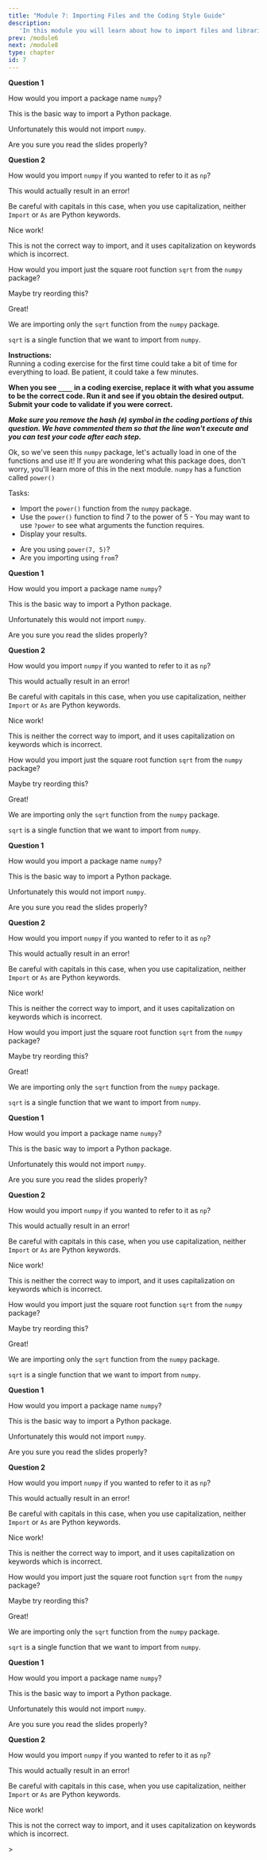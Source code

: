 ```yaml
---
title: "Module 7: Importing Files and the Coding Style Guide"
description:
   'In this module you will learn about how to import files and libraries from other directories and stylize your code for optimal readability.'
prev: /module6
next: /module8
type: chapter
id: 7
---
```



<exercise id="0" title="Module Learning Outcomes" type="slides, video">

<slides source="module7/module7_00" shot = "0" start="0:165" end="3:01">
</slides>

</exercise> 

<exercise id="1" title="Importing Python Libraries" type="slides, video">

<slides source="module7/module7_01" shot="4" start="0:165" end="3:01">
</slides>

</exercise>


<exercise id="2" title="Importing packages ">

**Question 1**      


How would you import a package name `numpy`? 


<choice id="1" >
<opt text="<code>import numpy </code>"  correct="true">

This is the basic way to import a Python package.

</opt>

<opt text="<code>as np import numpy </code>">

Unfortunately this would not import `numpy`.

</opt>


<opt text="<code>from numpy import numpy</code>">

Are you sure you read the slides properly?

</opt>


</choice> 

**Question 2**          

How would you import `numpy` if you wanted to refer to it as `np`? 


<choice id="2" >
<opt text="<code>as np import numpy </code>">

This would actually result in an error! 

</opt>

<opt text="<code>Import numpy As np</code>">

Be careful with capitals in this case, when you use capitalization, neither `Import` or `As` are Python keywords. 

</opt>

<opt text="<code>import numpy as np </code>"  correct="true">

Nice work!

</opt>

<opt text="<code>As np Import numpy </code>">

This is not the correct way to import, and it uses capitalization on keywords which is incorrect. 

</opt>

</choice>  

</exercise>

<exercise id="3" title="Importing a Package Function">

How would you import just the square root function `sqrt` from the `numpy` package? 


<choice id="1" >
<opt text="<code>import sqrt from numpy</code>"  >

Maybe try reording this?

</opt>

<opt text="<code>from numpy import sqrt</code>"  correct="true">

Great!

</opt>


<opt text="<code>from sqrt import numpy</code>">

We are importing only the `sqrt` function from the `numpy` package.

</opt>


<opt text="<code>import numpy from sqrt</code>"  >

`sqrt` is a single function that we want to import from `numpy`.

</opt>

</choice> 

</exercise>


<exercise id="4" title= "Importing Packages... Again">

**Instructions:**    
Running a coding exercise for the first time could take a bit of time for everything to load. Be patient, it could take a few minutes. 

**When you see `____` in a coding exercise, replace it with what you assume to be the correct code.  Run it and see if you obtain the desired output.  Submit your code to validate if you were correct.**

_**Make sure you remove the hash (`#`) symbol in the coding portions of this question.  We have commented them so that the line won't execute and you can test your code after each step.**_

Ok, so we've seen this `numpy` package, let's actually load in one of the functions and use it! If you are wondering what this package does, don't worry, you'll learn more of this in the next module. `numpy` has a function called `power()`

Tasks:
- Import the `power()` function from the `numpy` package. 
- Use the `power()` function to find  7 to the power of 5 - You may want to use `?power` to see what arguments the function requires.
- Display your results.



<codeblock id="07_04">

- Are you using `power(7, 5)`? 
- Are you importing using `from`?

</codeblock>

</exercise>

<exercise id="5" title="Working with Other Files" type="slides, video">

<slides source="module7/module7_05" shot="4" start="0:165" end="3:01">
</slides>

</exercise>


<exercise id="6" title="Importing Your Own Functions Questions">

**Question 1**      


How would you import a package name `numpy`? 


<choice id="1" >
<opt text="<code>import numpy </code>"  correct="true">

This is the basic way to import a Python package.

</opt>

<opt text="<code>as np import numpy </code>">

Unfortunately this would not import `numpy`.

</opt>


<opt text="<code>from numpy import numpy</code>">

Are you sure you read the slides properly?

</opt>


</choice> 

**Question 2**          

How would you import `numpy` if you wanted to refer to it as `np`? 


<choice id="2" >
<opt text="<code>as np import numpy </code>">

This would actually result in an error! 

</opt>

<opt text="<code>Import numpy As np</code>">

Be careful with capitals in this case, when you use capitalization, neither `Import` or `As` are Python keywords. 

</opt>

<opt text="<code>import numpy as np </code>"  correct="true">

Nice work!

</opt>

<opt text="<code>As np Import numpy </code>">

This is neither the correct way to import, and it uses capitalization on keywords which is incorrect. 

</opt>

</choice>  

</exercise>

<exercise id="7" title="More Importing Your Own Functions Questions">

How would you import just the square root function `sqrt` from the `numpy` package? 


<choice id="1" >
<opt text="<code>import sqrt from numpy</code>"  >

Maybe try reording this?

</opt>

<opt text="<code>from numpy import sqrt</code>"  correct="true">

Great!

</opt>


<opt text="<code>from sqrt import numpy</code>">

We are importing only the `sqrt` function from the `numpy` package.

</opt>


<opt text="<code>import numpy from sqrt</code>"  >

`sqrt` is a single function that we want to import from `numpy`.

</opt>

</choice> 

</exercise>

<exercise id="8" title="Testing Your Own Functions with Pytest" type="slides, video">

<slides source="module7/module7_08" shot="4" start="0:165" end="3:01">
</slides>

</exercise>


<exercise id="9" title="Using Pytest Questions ">

**Question 1**      


How would you import a package name `numpy`? 


<choice id="1" >
<opt text="<code>import numpy </code>"  correct="true">

This is the basic way to import a Python package.

</opt>

<opt text="<code>as np import numpy </code>">

Unfortunately this would not import `numpy`.

</opt>


<opt text="<code>from numpy import numpy</code>">

Are you sure you read the slides properly?

</opt>


</choice> 

**Question 2**          

How would you import `numpy` if you wanted to refer to it as `np`? 


<choice id="2" >
<opt text="<code>as np import numpy </code>">

This would actually result in an error! 

</opt>

<opt text="<code>Import numpy As np</code>">

Be careful with capitals in this case, when you use capitalization, neither `Import` or `As` are Python keywords. 

</opt>

<opt text="<code>import numpy as np </code>"  correct="true">

Nice work!

</opt>

<opt text="<code>As np Import numpy </code>">

This is neither the correct way to import, and it uses capitalization on keywords which is incorrect. 

</opt>

</choice>  

</exercise>

<exercise id="10" title="More Questions on Using Pytest">

How would you import just the square root function `sqrt` from the `numpy` package? 


<choice id="1" >
<opt text="<code>import sqrt from numpy</code>"  >

Maybe try reording this?

</opt>

<opt text="<code>from numpy import sqrt</code>"  correct="true">

Great!

</opt>


<opt text="<code>from sqrt import numpy</code>">

We are importing only the `sqrt` function from the `numpy` package.

</opt>


<opt text="<code>import numpy from sqrt</code>"  >

`sqrt` is a single function that we want to import from `numpy`.

</opt>

</choice> 

</exercise>

<exercise id="11" title="Automatic Style Formatters" type="slides, video">

<slides source="module7/module7_11" shot="4" start="0:165" end="3:01">
</slides>

</exercise>


<exercise id="12" title="Using Flake8">

**Question 1**      


How would you import a package name `numpy`? 


<choice id="1" >
<opt text="<code>import numpy </code>"  correct="true">

This is the basic way to import a Python package.

</opt>

<opt text="<code>as np import numpy </code>">

Unfortunately this would not import `numpy`.

</opt>


<opt text="<code>from numpy import numpy</code>">

Are you sure you read the slides properly?

</opt>


</choice> 

**Question 2**          

How would you import `numpy` if you wanted to refer to it as `np`? 


<choice id="2" >
<opt text="<code>as np import numpy </code>">

This would actually result in an error! 

</opt>

<opt text="<code>Import numpy As np</code>">

Be careful with capitals in this case, when you use capitalization, neither `Import` or `As` are Python keywords. 

</opt>

<opt text="<code>import numpy as np </code>"  correct="true">

Nice work!

</opt>

<opt text="<code>As np Import numpy </code>">

This is neither the correct way to import, and it uses capitalization on keywords which is incorrect. 

</opt>

</choice>  

</exercise>

<exercise id="13" title="Using Black">

How would you import just the square root function `sqrt` from the `numpy` package? 


<choice id="1" >
<opt text="<code>import sqrt from numpy</code>"  >

Maybe try reording this?

</opt>

<opt text="<code>from numpy import sqrt</code>"  correct="true">

Great!

</opt>


<opt text="<code>from sqrt import numpy</code>">

We are importing only the `sqrt` function from the `numpy` package.

</opt>


<opt text="<code>import numpy from sqrt</code>"  >

`sqrt` is a single function that we want to import from `numpy`.

</opt>

</choice> 

</exercise>

<exercise id="14" title="Formatting That Can't Be Fixed Automatically" type="slides, video">

<slides source="module7/module7_14" shot="4" start="0:165" end="3:01">
</slides>

</exercise>


<exercise id="15" title="Choosing Good Variable Names">

**Question 1**      


How would you import a package name `numpy`? 


<choice id="1" >
<opt text="<code>import numpy </code>"  correct="true">

This is the basic way to import a Python package.

</opt>

<opt text="<code>as np import numpy </code>">

Unfortunately this would not import `numpy`.

</opt>


<opt text="<code>from numpy import numpy</code>">

Are you sure you read the slides properly?

</opt>


</choice> 

**Question 2**          

How would you import `numpy` if you wanted to refer to it as `np`? 


<choice id="2" >
<opt text="<code>as np import numpy </code>">

This would actually result in an error! 

</opt>

<opt text="<code>Import numpy As np</code>">

Be careful with capitals in this case, when you use capitalization, neither `Import` or `As` are Python keywords. 

</opt>

<opt text="<code>import numpy as np </code>"  correct="true">

Nice work!

</opt>

<opt text="<code>As np Import numpy </code>">

This is neither the correct way to import, and it uses capitalization on keywords which is incorrect. 

</opt>

</choice>  

</exercise>

<exercise id="16" title="Writing Informative Comments">

How would you import just the square root function `sqrt` from the `numpy` package? 


<choice id="1" >
<opt text="<code>import sqrt from numpy</code>"  >

Maybe try reording this?

</opt>

<opt text="<code>from numpy import sqrt</code>"  correct="true">

Great!

</opt>


<opt text="<code>from sqrt import numpy</code>">

We are importing only the `sqrt` function from the `numpy` package.

</opt>


<opt text="<code>import numpy from sqrt</code>"  >

`sqrt` is a single function that we want to import from `numpy`.

</opt>

</choice> 

</exercise>

<exercise id="17" title="Python Debugger" type="slides, video">

<slides source="module7/module7_17" shot="4" start="0:165" end="3:01">
</slides>

</exercise>


<exercise id="18" title="Using the Python Debugger">

**Question 1**      


How would you import a package name `numpy`? 


<choice id="1" >
<opt text="<code>import numpy </code>"  correct="true">

This is the basic way to import a Python package.

</opt>

<opt text="<code>as np import numpy </code>">

Unfortunately this would not import `numpy`.

</opt>


<opt text="<code>from numpy import numpy</code>">

Are you sure you read the slides properly?

</opt>


</choice> 

**Question 2**          

How would you import `numpy` if you wanted to refer to it as `np`? 


<choice id="2" >
<opt text="<code>as np import numpy </code>">

This would actually result in an error! 

</opt>

<opt text="<code>Import numpy As np</code>">

Be careful with capitals in this case, when you use capitalization, neither `Import` or `As` are Python keywords. 

</opt>

<opt text="<code>import numpy as np </code>"  correct="true">

Nice work!

</opt>

<opt text="<code>As np Import numpy </code>">

This is not the correct way to import, and it uses capitalization on keywords which is incorrect. 

</opt>

</choice>  

</exercise>


<exercise id="19" title="What Did We Just Learn?" type="slides, video">
<slides source="module7/module7_end" shot="0" start="0:165" end="3:01">>
</slides>
</exercise>